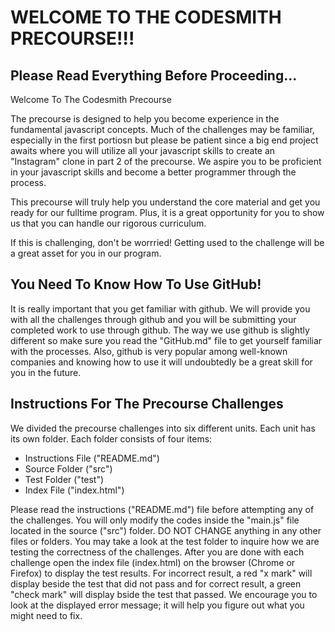 # WELCOME TO THE CODESMITH PRECOURSE!!! 

## Please Read Everything Before Proceeding...

Welcome To The Codesmith Precourse

The precourse is designed to help you become experience in the fundamental javascript concepts. Much of the challenges may be familiar, especially in the first portiosn but please be patient since a big end project awaits where you will utilize all your javascript skills to create an "Instagram" clone in part 2 of the precourse. We aspire you to be proficient in your javascript skills and become a better programmer through the process.

This precourse will truly help you understand the core material and get you ready for our fulltime program. Plus, it is a great opportunity for you to show us that you can handle our rigorous curriculum.

If this is challenging, don't be worrried! Getting used to the challenge will be a great asset for you in our program.

## You Need To Know How To Use GitHub!

It is really important that you get familiar with github. We will provide you with all the challenges through github and you will be submitting your completed work to use through github. The way we use github is slightly different so make sure you read the "GitHub.md" file to get yourself familiar with the processes. Also, github is very popular among well-known companies and knowing how to use it will undoubtedly be a great skill for you in the future.

## Instructions For The Precourse Challenges

We divided the precourse challenges into six different units. Each unit has its own folder. Each folder consists of four items:

- Instructions File ("README.md")
- Source Folder ("src")
- Test Folder ("test")
- Index File ("index.html")

Please read the instructions ("README.md") file before attempting any of the challenges. You will only modify the codes inside the "main.js" file located in the source ("src") folder. DO NOT CHANGE anything in any other files or folders. You may take a look at the test folder to inquire how we are testing the correctness of the challenges. After you are done with each challenge open the index file (index.html) on the browser (Chrome or Firefox) to display the test results. For incorrect result, a red "x mark" will display beside the test that did not pass and for correct result, a green "check mark" will display bside the test that passed. We encourage you to look at the displayed error message; it will help you figure out what you might need to fix.
